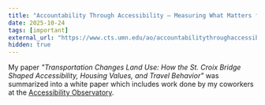 ```yaml
---
title: "Accountability Through Accessibility – Measuring What Matters for Departments of Transportation"
date: 2025-10-24
tags: [important]
external_url: "https://www.cts.umn.edu/ao/accountabilitythroughaccessibility/executivesummary"
hidden: true
---
```


My paper *"Transportation Changes Land Use: How the St. Croix Bridge Shaped Accessibility, Housing Values, and Travel Behavior"* was summarized into a white paper which includes work done by my coworkers at the [Accessibility Observatory](https://www.cts.umn.edu/programs/ao).